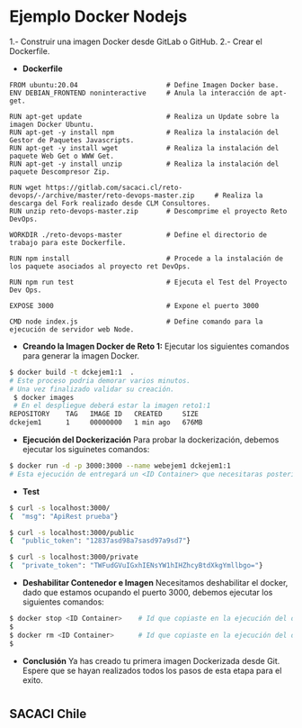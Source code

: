 # Ejemplo Docker Nodejs

1.- Construir una imagen Docker desde GitLab o GitHub.
2.- Crear el Dockerfile.

+ **Dockerfile**

```
FROM ubuntu:20.04                      # Define Imagen Docker base.
ENV DEBIAN_FRONTEND noninteractive     # Anula la interacción de apt-get.

RUN apt-get update                     # Realiza un Update sobre la imagen Docker Ubuntu.
RUN apt-get -y install npm             # Realiza la instalación del Gestor de Paquetes Javascripts.
RUN apt-get -y install wget            # Realiza la instalación del paquete Web Get o WWW Get.
RUN apt-get -y install unzip           # Realiza la instalación del paquete Descompresor Zip.

RUN wget https://gitlab.com/sacaci.cl/reto-devops/-/archive/master/reto-devops-master.zip     # Realiza la descarga del Fork realizado desde CLM Consultores.
RUN unzip reto-devops-master.zip       # Descomprime el proyecto Reto DevOps.

WORKDIR ./reto-devops-master           # Define el directorio de trabajo para este Dockerfile.

RUN npm install                        # Procede a la instalación de los paquete asociados al proyecto ret DevOps.

RUN npm run test                       # Ejecuta el Test del Proyecto Dev Ops.

EXPOSE 3000                            # Expone el puerto 3000

CMD node index.js                      # Define comando para la ejecución de servidor web Node.
```

+ **Creando la Imagen Docker de Reto 1:**
Ejecutar los siguientes comandos para generar la imagen Docker.

```sh
$ docker build -t dckejem1:1  .
# Este proceso podria demorar varios minutos.
# Una vez finalizado validar su creación.
 $ docker images
 # En el despliegue deberá estar la imagen reto1:1
REPOSITORY    TAG   IMAGE ID   CREATED     SIZE
dckejem1      1     00000000   1 min ago   676MB
```
+ **Ejecución del Dockerización**
Para probar la dockerización, debemos ejecutar los siguinetes comandos:

```sh
$ docker run -d -p 3000:3000 --name webejem1 dckejem1:1
# Esta ejecución de entregará un <ID Container> que necesitaras posteriormente, por lo cual, copialo y mantenlo a la vista.
```
+ **Test**

```sh
$ curl -s localhost:3000/ 
{  "msg": "ApiRest prueba"}

$ curl -s localhost:3000/public
{  "public_token": "12837asd98a7sasd97a9sd7"}

$ curl -s localhost:3000/private
{  "private_token": "TWFudGVuIGxhIENsYW1hIHZhcyBtdXkgYmllbgo="}
```
+ **Deshabilitar Contenedor e Imagen**
Necesitamos deshabilitar el docker, dado que estamos ocupando el puerto 3000, debemos ejecutar los siguientes comandos:

```sh
$ docker stop <ID Container>    # Id que copiaste en la ejecución del docker.
$
$ docker rm <ID Container>      # Id que copiaste en la ejecución del docker.
$
```
+ **Conclusión**
Ya has creado tu primera imagen Dockerizada desde Git.
Espere que se hayan realizados todos los pasos de esta etapa para el exito.


#
## SACACI Chile

